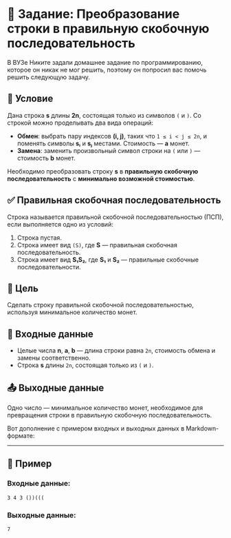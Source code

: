 # 📘 Задание: Преобразование строки в правильную скобочную последовательность

В ВУЗе Никите задали домашнее задание по программированию, которое он никак не мог решить, поэтому он попросил вас помочь решить следующую задачу.

## 🧾 Условие

Дана строка **s** длины **2n**, состоящая только из символов `(` и `)`. Со строкой можно проделывать два вида операций:

* **Обмен**: выбрать пару индексов **(i, j)**, таких что `1 ≤ i < j ≤ 2n`, и поменять символы **sᵢ** и **sⱼ** местами. Стоимость — **a** монет.
* **Замена**: заменить произвольный символ строки на `(` или `)` — стоимость **b** монет.

Необходимо преобразовать строку **s** в **правильную скобочную последовательность** с **минимально возможной стоимостью**.

## ✅ Правильная скобочная последовательность

Строка называется правильной скобочной последовательностью (ПСП), если выполняется одно из условий:

1. Строка пустая.
2. Строка имеет вид `(S)`, где **S** — правильная скобочная последовательность.
3. Строка имеет вид **S₁S₂**, где **S₁** и **S₂** — правильные скобочные последовательности.

## 🎯 Цель

Сделать строку правильной скобочной последовательностью, используя минимальное количество монет.

## 🧩 Входные данные

* Целые числа **n**, **a**, **b** — длина строки равна `2n`, стоимость обмена и замены соответственно.
* Строка **s** длины `2n`, состоящая только из `(` и `)`.

## 📤 Выходные данные

Одно число — минимальное количество монет, необходимое для превращения строки в правильную скобочную последовательность.

Вот дополнение с примером входных и выходных данных в Markdown-формате:

---

## 📌 Пример

### **Входные данные:**

```
3 4 3 ())(((
```

### **Выходные данные:**

```
7
```

